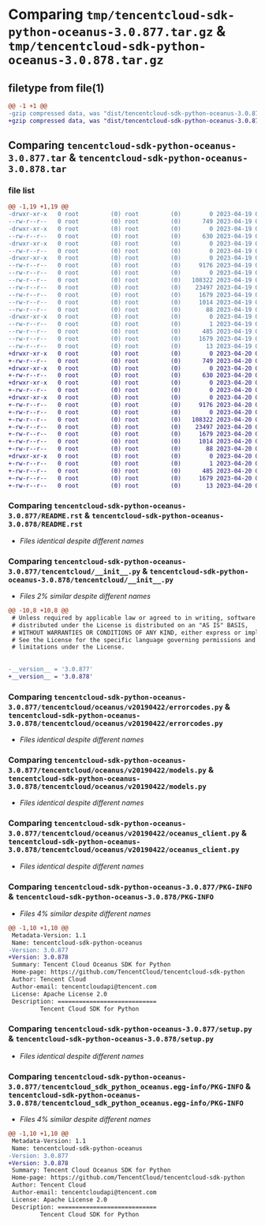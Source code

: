 # Comparing `tmp/tencentcloud-sdk-python-oceanus-3.0.877.tar.gz` & `tmp/tencentcloud-sdk-python-oceanus-3.0.878.tar.gz`

## filetype from file(1)

```diff
@@ -1 +1 @@
-gzip compressed data, was "dist/tencentcloud-sdk-python-oceanus-3.0.877.tar", last modified: Wed Apr 19 09:25:23 2023, max compression
+gzip compressed data, was "dist/tencentcloud-sdk-python-oceanus-3.0.878.tar", last modified: Thu Apr 20 00:38:41 2023, max compression
```

## Comparing `tencentcloud-sdk-python-oceanus-3.0.877.tar` & `tencentcloud-sdk-python-oceanus-3.0.878.tar`

### file list

```diff
@@ -1,19 +1,19 @@
-drwxr-xr-x   0 root         (0) root         (0)        0 2023-04-19 09:25:23.000000 tencentcloud-sdk-python-oceanus-3.0.877/
--rw-r--r--   0 root         (0) root         (0)      749 2023-04-19 09:25:23.000000 tencentcloud-sdk-python-oceanus-3.0.877/README.rst
-drwxr-xr-x   0 root         (0) root         (0)        0 2023-04-19 09:25:23.000000 tencentcloud-sdk-python-oceanus-3.0.877/tencentcloud/
--rw-r--r--   0 root         (0) root         (0)      630 2023-04-19 09:25:23.000000 tencentcloud-sdk-python-oceanus-3.0.877/tencentcloud/__init__.py
-drwxr-xr-x   0 root         (0) root         (0)        0 2023-04-19 09:25:23.000000 tencentcloud-sdk-python-oceanus-3.0.877/tencentcloud/oceanus/
--rw-r--r--   0 root         (0) root         (0)        0 2023-04-19 09:25:23.000000 tencentcloud-sdk-python-oceanus-3.0.877/tencentcloud/oceanus/__init__.py
-drwxr-xr-x   0 root         (0) root         (0)        0 2023-04-19 09:25:23.000000 tencentcloud-sdk-python-oceanus-3.0.877/tencentcloud/oceanus/v20190422/
--rw-r--r--   0 root         (0) root         (0)     9176 2023-04-19 09:25:23.000000 tencentcloud-sdk-python-oceanus-3.0.877/tencentcloud/oceanus/v20190422/errorcodes.py
--rw-r--r--   0 root         (0) root         (0)        0 2023-04-19 09:25:23.000000 tencentcloud-sdk-python-oceanus-3.0.877/tencentcloud/oceanus/v20190422/__init__.py
--rw-r--r--   0 root         (0) root         (0)   108322 2023-04-19 09:25:23.000000 tencentcloud-sdk-python-oceanus-3.0.877/tencentcloud/oceanus/v20190422/models.py
--rw-r--r--   0 root         (0) root         (0)    23497 2023-04-19 09:25:23.000000 tencentcloud-sdk-python-oceanus-3.0.877/tencentcloud/oceanus/v20190422/oceanus_client.py
--rw-r--r--   0 root         (0) root         (0)     1679 2023-04-19 09:25:23.000000 tencentcloud-sdk-python-oceanus-3.0.877/PKG-INFO
--rw-r--r--   0 root         (0) root         (0)     1014 2023-04-19 09:25:23.000000 tencentcloud-sdk-python-oceanus-3.0.877/setup.py
--rw-r--r--   0 root         (0) root         (0)       88 2023-04-19 09:25:23.000000 tencentcloud-sdk-python-oceanus-3.0.877/setup.cfg
-drwxr-xr-x   0 root         (0) root         (0)        0 2023-04-19 09:25:23.000000 tencentcloud-sdk-python-oceanus-3.0.877/tencentcloud_sdk_python_oceanus.egg-info/
--rw-r--r--   0 root         (0) root         (0)        1 2023-04-19 09:25:23.000000 tencentcloud-sdk-python-oceanus-3.0.877/tencentcloud_sdk_python_oceanus.egg-info/dependency_links.txt
--rw-r--r--   0 root         (0) root         (0)      485 2023-04-19 09:25:23.000000 tencentcloud-sdk-python-oceanus-3.0.877/tencentcloud_sdk_python_oceanus.egg-info/SOURCES.txt
--rw-r--r--   0 root         (0) root         (0)     1679 2023-04-19 09:25:23.000000 tencentcloud-sdk-python-oceanus-3.0.877/tencentcloud_sdk_python_oceanus.egg-info/PKG-INFO
--rw-r--r--   0 root         (0) root         (0)       13 2023-04-19 09:25:23.000000 tencentcloud-sdk-python-oceanus-3.0.877/tencentcloud_sdk_python_oceanus.egg-info/top_level.txt
+drwxr-xr-x   0 root         (0) root         (0)        0 2023-04-20 00:38:41.000000 tencentcloud-sdk-python-oceanus-3.0.878/
+-rw-r--r--   0 root         (0) root         (0)      749 2023-04-20 00:38:41.000000 tencentcloud-sdk-python-oceanus-3.0.878/README.rst
+drwxr-xr-x   0 root         (0) root         (0)        0 2023-04-20 00:38:41.000000 tencentcloud-sdk-python-oceanus-3.0.878/tencentcloud/
+-rw-r--r--   0 root         (0) root         (0)      630 2023-04-20 00:38:41.000000 tencentcloud-sdk-python-oceanus-3.0.878/tencentcloud/__init__.py
+drwxr-xr-x   0 root         (0) root         (0)        0 2023-04-20 00:38:41.000000 tencentcloud-sdk-python-oceanus-3.0.878/tencentcloud/oceanus/
+-rw-r--r--   0 root         (0) root         (0)        0 2023-04-20 00:38:41.000000 tencentcloud-sdk-python-oceanus-3.0.878/tencentcloud/oceanus/__init__.py
+drwxr-xr-x   0 root         (0) root         (0)        0 2023-04-20 00:38:41.000000 tencentcloud-sdk-python-oceanus-3.0.878/tencentcloud/oceanus/v20190422/
+-rw-r--r--   0 root         (0) root         (0)     9176 2023-04-20 00:38:41.000000 tencentcloud-sdk-python-oceanus-3.0.878/tencentcloud/oceanus/v20190422/errorcodes.py
+-rw-r--r--   0 root         (0) root         (0)        0 2023-04-20 00:38:41.000000 tencentcloud-sdk-python-oceanus-3.0.878/tencentcloud/oceanus/v20190422/__init__.py
+-rw-r--r--   0 root         (0) root         (0)   108322 2023-04-20 00:38:41.000000 tencentcloud-sdk-python-oceanus-3.0.878/tencentcloud/oceanus/v20190422/models.py
+-rw-r--r--   0 root         (0) root         (0)    23497 2023-04-20 00:38:41.000000 tencentcloud-sdk-python-oceanus-3.0.878/tencentcloud/oceanus/v20190422/oceanus_client.py
+-rw-r--r--   0 root         (0) root         (0)     1679 2023-04-20 00:38:41.000000 tencentcloud-sdk-python-oceanus-3.0.878/PKG-INFO
+-rw-r--r--   0 root         (0) root         (0)     1014 2023-04-20 00:38:41.000000 tencentcloud-sdk-python-oceanus-3.0.878/setup.py
+-rw-r--r--   0 root         (0) root         (0)       88 2023-04-20 00:38:41.000000 tencentcloud-sdk-python-oceanus-3.0.878/setup.cfg
+drwxr-xr-x   0 root         (0) root         (0)        0 2023-04-20 00:38:41.000000 tencentcloud-sdk-python-oceanus-3.0.878/tencentcloud_sdk_python_oceanus.egg-info/
+-rw-r--r--   0 root         (0) root         (0)        1 2023-04-20 00:38:41.000000 tencentcloud-sdk-python-oceanus-3.0.878/tencentcloud_sdk_python_oceanus.egg-info/dependency_links.txt
+-rw-r--r--   0 root         (0) root         (0)      485 2023-04-20 00:38:41.000000 tencentcloud-sdk-python-oceanus-3.0.878/tencentcloud_sdk_python_oceanus.egg-info/SOURCES.txt
+-rw-r--r--   0 root         (0) root         (0)     1679 2023-04-20 00:38:41.000000 tencentcloud-sdk-python-oceanus-3.0.878/tencentcloud_sdk_python_oceanus.egg-info/PKG-INFO
+-rw-r--r--   0 root         (0) root         (0)       13 2023-04-20 00:38:41.000000 tencentcloud-sdk-python-oceanus-3.0.878/tencentcloud_sdk_python_oceanus.egg-info/top_level.txt
```

### Comparing `tencentcloud-sdk-python-oceanus-3.0.877/README.rst` & `tencentcloud-sdk-python-oceanus-3.0.878/README.rst`

 * *Files identical despite different names*

### Comparing `tencentcloud-sdk-python-oceanus-3.0.877/tencentcloud/__init__.py` & `tencentcloud-sdk-python-oceanus-3.0.878/tencentcloud/__init__.py`

 * *Files 2% similar despite different names*

```diff
@@ -10,8 +10,8 @@
 # Unless required by applicable law or agreed to in writing, software
 # distributed under the License is distributed on an "AS IS" BASIS,
 # WITHOUT WARRANTIES OR CONDITIONS OF ANY KIND, either express or implied.
 # See the License for the specific language governing permissions and
 # limitations under the License.
 
 
-__version__ = '3.0.877'
+__version__ = '3.0.878'
```

### Comparing `tencentcloud-sdk-python-oceanus-3.0.877/tencentcloud/oceanus/v20190422/errorcodes.py` & `tencentcloud-sdk-python-oceanus-3.0.878/tencentcloud/oceanus/v20190422/errorcodes.py`

 * *Files identical despite different names*

### Comparing `tencentcloud-sdk-python-oceanus-3.0.877/tencentcloud/oceanus/v20190422/models.py` & `tencentcloud-sdk-python-oceanus-3.0.878/tencentcloud/oceanus/v20190422/models.py`

 * *Files identical despite different names*

### Comparing `tencentcloud-sdk-python-oceanus-3.0.877/tencentcloud/oceanus/v20190422/oceanus_client.py` & `tencentcloud-sdk-python-oceanus-3.0.878/tencentcloud/oceanus/v20190422/oceanus_client.py`

 * *Files identical despite different names*

### Comparing `tencentcloud-sdk-python-oceanus-3.0.877/PKG-INFO` & `tencentcloud-sdk-python-oceanus-3.0.878/PKG-INFO`

 * *Files 4% similar despite different names*

```diff
@@ -1,10 +1,10 @@
 Metadata-Version: 1.1
 Name: tencentcloud-sdk-python-oceanus
-Version: 3.0.877
+Version: 3.0.878
 Summary: Tencent Cloud Oceanus SDK for Python
 Home-page: https://github.com/TencentCloud/tencentcloud-sdk-python
 Author: Tencent Cloud
 Author-email: tencentcloudapi@tencent.com
 License: Apache License 2.0
 Description: ============================
         Tencent Cloud SDK for Python
```

### Comparing `tencentcloud-sdk-python-oceanus-3.0.877/setup.py` & `tencentcloud-sdk-python-oceanus-3.0.878/setup.py`

 * *Files identical despite different names*

### Comparing `tencentcloud-sdk-python-oceanus-3.0.877/tencentcloud_sdk_python_oceanus.egg-info/PKG-INFO` & `tencentcloud-sdk-python-oceanus-3.0.878/tencentcloud_sdk_python_oceanus.egg-info/PKG-INFO`

 * *Files 4% similar despite different names*

```diff
@@ -1,10 +1,10 @@
 Metadata-Version: 1.1
 Name: tencentcloud-sdk-python-oceanus
-Version: 3.0.877
+Version: 3.0.878
 Summary: Tencent Cloud Oceanus SDK for Python
 Home-page: https://github.com/TencentCloud/tencentcloud-sdk-python
 Author: Tencent Cloud
 Author-email: tencentcloudapi@tencent.com
 License: Apache License 2.0
 Description: ============================
         Tencent Cloud SDK for Python
```

